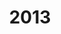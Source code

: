 ---
layout: robot
title: 2013
robot: (Replace Me)
game: Ultimate Ascent
thumbnail: /assets/images/2013/2013Robot.png
---
